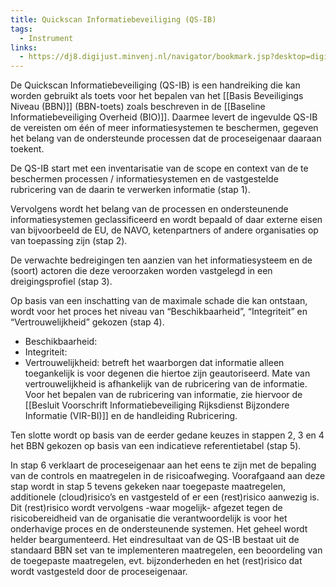 ```yaml
---
title: Quickscan Informatiebeveiliging (QS-IB)
tags:
  - Instrument
links:
  - https://dj8.digijust.minvenj.nl/navigator/bookmark.jsp?desktop=digijust&repositoryId=icmtarget&repositoryType=p8&docid=DJDM_Documentklasse%2C%7bB8B638E8-9ACF-487D-8F27-CA6E8A8EC69D%7d%2C%7b206D9C89-0000-C71B-8A53-B5353DA57C09%7d&mimeType=application%2Fvnd.openxmlformats-officedocument.wordprocessingml.document&template_name=DJDM_Documentklasse&version=current&vsId=%7b206D9C89-0000-C110-AD87-853A0476EF45%7d
---
```

De Quickscan Informatiebeveiliging (QS-IB) is een handreiking die kan worden gebruikt als toets voor het bepalen van het [[Basis Beveiligings Niveau (BBN)]] (BBN-toets) zoals beschreven in de [[Baseline Informatiebeveiliging Overheid (BIO)]]. Daarmee levert de ingevulde QS-IB de vereisten om één of meer informatiesystemen te beschermen, gegeven het belang van de ondersteunde processen dat de proceseigenaar daaraan toekent. 

De QS-IB start met een inventarisatie van de scope en context van de te beschermen processen / informatiesystemen en de vastgestelde rubricering van de daarin te verwerken informatie (stap 1). 

Vervolgens wordt het belang van de processen en ondersteunende informatiesystemen geclassificeerd en wordt bepaald of daar externe eisen van bijvoorbeeld de EU, de NAVO, ketenpartners of andere organisaties op van toepassing zijn (stap 2). 

De verwachte bedreigingen ten aanzien van het informatiesysteem en de (soort) actoren die deze veroorzaken worden vastgelegd in een dreigingsprofiel (stap 3). 

Op basis van een inschatting van de maximale schade die kan ontstaan, wordt voor het proces het niveau van “Beschikbaarheid”, “Integriteit” en “Vertrouwelijkheid” gekozen (stap 4). 
- Beschikbaarheid:
- Integriteit:
- Vertrouwelijkheid: betreft het waarborgen dat informatie alleen toegankelijk is voor degenen die hiertoe zijn geautoriseerd. Mate van vertrouwelijkheid is afhankelijk van de rubricering van de informatie. Voor het bepalen van de rubricering van informatie, zie hiervoor de [[Besluit Voorschrift Informatiebeveiliging Rijksdienst Bijzondere Informatie (VIR-BI)]] en de handleiding Rubricering.

Ten slotte wordt op basis van de eerder gedane keuzes in stappen 2, 3 en 4 het BBN gekozen op basis van een indicatieve referentietabel (stap 5). 

In stap 6 verklaart de proceseigenaar aan het eens te zijn met de bepaling van de controls en maatregelen in de risicoafweging. Voorafgaand aan deze stap wordt in stap 5 tevens gekeken naar toegepaste maatregelen, additionele (cloud)risico’s en vastgesteld of er een (rest)risico aanwezig is. Dit (rest)risico wordt vervolgens -waar mogelijk- afgezet tegen de risicobereidheid van de organisatie die verantwoordelijk is voor het onderhavige proces en de ondersteunende systemen. Het geheel wordt helder beargumenteerd. Het eindresultaat van de QS-IB bestaat uit de standaard BBN set van te implementeren maatregelen, een beoordeling van de toegepaste maatregelen, evt. bijzonderheden en het (rest)risico dat wordt vastgesteld door de proceseigenaar.
